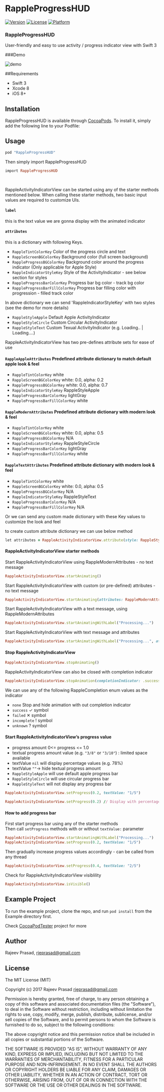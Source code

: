 # RappleProgressHUD

[![Version](https://img.shields.io/cocoapods/v/RappleProgressHUD.svg?style=flat)](http://cocoapods.org/pods/RappleProgressHUD)
[![License](https://img.shields.io/cocoapods/l/RappleProgressHUD.svg?style=flat)](http://cocoapods.org/pods/RappleProgressHUD)
[![Platform](https://img.shields.io/cocoapods/p/RappleProgressHUD.svg?style=flat)](http://cocoapods.org/pods/RappleProgressHUD)


### RappleProgressHUD

User-friendly and easy to use activity / progress indicator view with Swift 3

###Demo

![demo](Example/Demo/progress225.gif)

##Requirements
- Swift 3
- Xcode 8
- iOS 8+

## Installation
RappleProgressHUD is available through [CocoaPods](http://cocoapods.org). To install it, simply add the following line to your Podfile:

## Usage
```ruby
pod "RappleProgressHUD" 
```

Then simply import RappleProgressHUD 
```ruby
import RappleProgressHUD
```
</BR>

RappleActivityIndicatorView can be started using any of the starter methods mentioned below. 
When calling these starter methods, two basic input values are required to customize UIs.

#### `label` 

this is the text value we are gonna display with the animated indicator

#### `attributes` 

this is a dictionary with following Keys.

- `RappleTintColorKey`               Color of the progress circle and text
- `RappleScreenBGColorKey`           Background color (full screen background)
- `RappleProgressBGColorKey`         Background color around the progress indicator (Only applicable for Apple Style)
- `RappleIndicatorStyleKey`          Style of the ActivityIndicator - see below section for styles
- `RappleProgressBarColorKey`        Progress bar bg color - track bg color
- `RappleProgressBarFillColorKey`    Progress bar filling color with progression - filled track color

In above dictionary we can send 'RappleIndicatorStyleKey' with two styles (see the demo for more details)

- `RappleStyleApple`                Default Apple ActivityIndicator
- `RappleStyleCircle`               Custom Circular ActivityIndicator
- `RappleStyleText`                 Custom Texual ActivityIndicator (e.g. Loading.. | Loading....)


RappleActivityIndicatorView has two pre-defines attribute sets for ease of use

#### `RappleAppleAttributes` Predefined attribute dictionary to match default apple look & feel

- `RappleTintColorKey`               white
- `RappleScreenBGColorKey`           white: 0.0, alpha: 0.2
- `RappleProgressBGColorKey`         white: 0.0, alpha: 0.7
- `RappleIndicatorStyleKey`          RappleStyleApple
- `RappleProgressBarColorKey`        lightGray
- `RappleProgressBarFillColorKey`    white

#### `RappleModernAttributes`  Predefined attribute dictionary with modern look & feel

- `RappleTintColorKey`               white
- `RappleScreenBGColorKey`           white: 0.0, alpha: 0.5
- `RappleProgressBGColorKey`         N/A
- `RappleIndicatorStyleKey`          RappleStyleCircle
- `RappleProgressBarColorKey`        lightGray
- `RappleProgressBarFillColorKey`    white

#### `RappleTextAttributes`  Predefined attribute dictionary with modern look & feel

- `RappleTintColorKey`               white
- `RappleScreenBGColorKey`           white: 0.0, alpha: 0.5
- `RappleProgressBGColorKey`         N/A
- `RappleIndicatorStyleKey`          RappleStyleText
- `RappleProgressBarColorKey`        N/A
- `RappleProgressBarFillColorKey`    N/A

Or we can send any custom made dictionary with these Key values to customize the look and feel

to create custom attribute dictionary we can use below method

```ruby
let attributes = RappleActivityIndicatorView.attribute(style: RappleStyleCircle, tintColor: .white, screenBG: nil, progressBG: .black, progressBarBG: .lightGray, progreeBarFill: .yellow)
```


#### RappleActivityIndicatorView starter methods

Start RappleActivityIndicatorView using RappleModernAttributes - no text message
```ruby
RappleActivityIndicatorView.startAnimating()
```

Start RappleActivityIndicatorView with custom (or pre-defined) attributes - no text message
```ruby
RappleActivityIndicatorView.startAnimating(attributes: RappleModernAttributes)
```

Start RappleActivityIndicatorView with a text message, using RappleModernAttributes
```ruby
RappleActivityIndicatorView.startAnimatingWithLabel("Processing...")
```

Start RappleActivityIndicatorView with text message and attributes
```ruby
RappleActivityIndicatorView.startAnimatingWithLabel("Processing...", attributes: RappleModernAttributes)
```

#### Stop RappleActivityIndicatorView
```ruby
RappleActivityIndicatorView.stopAnimating()
```

RappleActivityIndicatorView can also be closed with completion indicator
```ruby
RappleActivityIndicatorView.stopAnimation(completionIndicator: .success, completionLabel: "Completed.", completionTimeout: 1.0)
```

We can use any of the following RappleCompletion enum values as the indicator
- `none`             Stop and hide animation with out completion indicator
- `success`          ✓ symbol
- `failed`           ✕ symbol
- `incomplete`       ! symbol
- `unknown`          ? symbol

#### Start RappleActivityIndicatorView’s progress value

- progress amount 0<= progress <= 1.0
- textual progress amount value (e.g. `"3/8"` or `"3/10"`) : limited space available
- textValue `nil` will display percentage values (e.g. 78%)
- textValue `""`-> hide textual progress amount
- `RappleStyleApple` will use default apple progress bar
- `RappleStyleCircle` will use circular progress bar
- `RappleStyleText` will not display any progress bar
```ruby
RappleActivityIndicatorView.setProgress(0.2, textValue: "1/5")
```

```ruby
RappleActivityIndicatorView.setProgress(0.2) // Display with percentage value
```

#### How to add progress bar

First start progress bar using any of the starter methods</br>
Then call `setProgress` methods with or without `textValue:` parameter
```ruby
RappleActivityIndicatorView.startAnimatingWithLabel("Processing...")
RappleActivityIndicatorView.setProgress(0.2, textValue: "1/5")
```
Then gradually increase progress values accordingly - can be called from any thread
```ruby
RappleActivityIndicatorView.setProgress(0.4, textValue: "2/5")
```

Check for RappleActivityIndicatorView visiblility
```ruby
RappleActivityIndicatorView.isVisible()
```

## Example Project

To run the example project, clone the repo, and run `pod install` from the Example directory first.

Check [CocoaPodTester](https://github.com/rjeprasad/iSwift.tech/tree/master/CocoaPodTester) project for more 

## Author

Rajeev Prasad, rjeprasad@gmail.com

## License
The MIT License (MIT)

Copyright (c) 2017 Rajeev Prasad <rjeprasad@gmail.com>

Permission is hereby granted, free of charge, to any person obtaining a copy
of this software and associated documentation files (the "Software"), to deal
in the Software without restriction, including without limitation the rights
to use, copy, modify, merge, publish, distribute, sublicense, and/or sell
copies of the Software, and to permit persons to whom the Software is
furnished to do so, subject to the following conditions:

The above copyright notice and this permission notice shall be included in
all copies or substantial portions of the Software.

THE SOFTWARE IS PROVIDED "AS IS", WITHOUT WARRANTY OF ANY KIND, EXPRESS OR
IMPLIED, INCLUDING BUT NOT LIMITED TO THE WARRANTIES OF MERCHANTABILITY,
FITNESS FOR A PARTICULAR PURPOSE AND NON-INFRINGEMENT. IN NO EVENT SHALL THE
AUTHORS OR COPYRIGHT HOLDERS BE LIABLE FOR ANY CLAIM, DAMAGES OR OTHER
LIABILITY, WHETHER IN AN ACTION OF CONTRACT, TORT OR OTHERWISE, ARISING FROM,
OUT OF OR IN CONNECTION WITH THE SOFTWARE OR THE USE OR OTHER DEALINGS IN
THE SOFTWARE.

